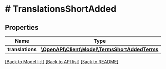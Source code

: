 # # TranslationsShortAdded

## Properties

Name | Type | Description | Notes
------------ | ------------- | ------------- | -------------
**translations** | [**\OpenAPI\Client\Model\TermsShortAddedTerms**](TermsShortAddedTerms.md) |  | [optional]

[[Back to Model list]](../../README.md#models) [[Back to API list]](../../README.md#endpoints) [[Back to README]](../../README.md)
